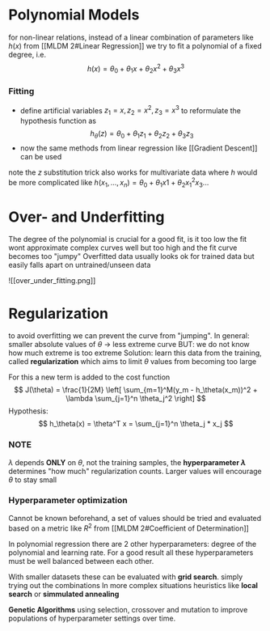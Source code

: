 
# Polynomial Models

for non-linear relations, instead of a linear combination of parameters like $h(x)$ from [[MLDM 2#Linear Regression]] we try to fit a polynomial of a fixed degree, i.e.
$$
h(x) =  \theta_0 + \theta_1 x + \theta_2 x^2 + \theta_3 x^3
$$


### Fitting

- define artificial variables $z_1 = x, z_2 = x^2, z_3 = x^3$ to reformulate the hypothesis function as
$$
h_{\theta}(z) =  \theta_0 + \theta_1 z_1 + \theta_2 z_2 + \theta_3 z_3
$$
- now the same methods from linear regression like [[Gradient Descent]] can be used


note the $z$ substitution trick also works for multivariate data where $h$ would be more complicated like $h(x_1, ...,x_n) = \theta_0 +  \theta_1 x1 + \theta_2 x_1^2 x_3 ...$ 





# Over- and Underfitting

The degree of the polynomial is crucial for a good fit, is it too low the fit wont approximate complex curves well but too high and the fit curve becomes too "jumpy"
Overfitted data usually looks ok for trained data but easily falls apart on untrained/unseen data

![[over_under_fitting.png]]





# Regularization

to avoid overfitting we can prevent the curve from "jumping". 
In general: smaller absolute values of $\theta$ -> less extreme curve
	BUT: we do not know how much extreme is too extreme
Solution: learn this data from the training, called **regularization** which aims to limit $\theta$ values from becoming too large

For this a new term is added to the cost function
$$
J(\theta) = \frac{1}{2M} \left[ \sum_{m=1}^M(y_m - h_\theta(x_m))^2 + \lambda \sum_{j=1}^n \theta_j^2 \right]
$$
Hypothesis:
$$
h_\theta(x) = \theta^T x = \sum_{j=1}^n \theta_j * x_j
$$

### NOTE
$\lambda$ depends **ONLY** on $\theta$, not the training samples, the **hyperparameter $\lambda$** determines "how much" regularization counts. Larger values will encourage $\theta$ to stay small


### Hyperparameter optimization

Cannot be known beforehand, a set of values should be tried and evaluated based on a metric like $R^2$ from [[MLDM 2#Coefficient of Determination]]

In polynomial regression there are 2 other hyperparameters: degree of the polynomial and learning rate.
For a good result all these hyperparameters must be well balanced between each other.

With smaller datasets these can be evaluated with **grid search**. simply trying out the combinations
In more complex situations heuristics like **local search** or **simmulated annealing**

**Genetic Algorithms** using selection, crossover and mutation to improve populations of hyperparameter settings over time.